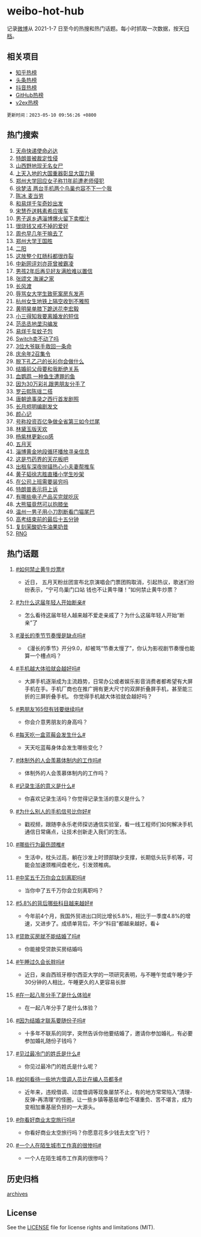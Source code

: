 # weibo-hot-hub

记录[微博](https://www.weibo.com)从 2021-1-7 日至今的热搜和热门话题。每小时抓取一次数据，按天[归档](archives)。

## 相关项目

- [知乎热榜](https://github.com/lonnyzhang423/zhihu-hot-hub)
- [头条热榜](https://github.com/lonnyzhang423/toutiao-hot-hub)
- [抖音热榜](https://github.com/lonnyzhang423/douyin-hot-hub)
- [GitHub热榜](https://github.com/lonnyzhang423/github-hot-hub)
- [v2ex热榜](https://github.com/lonnyzhang423/v2ex-hot-hub)


`更新时间：2023-05-10 09:56:26 +0800`

## 热门搜索

1. [天舟快递使命必达](https://m.weibo.cn/search?containerid=100103type%3D1%26t%3D10%26q%3D%23%E5%A4%A9%E8%88%9F%E5%BF%AB%E9%80%92%E4%BD%BF%E5%91%BD%E5%BF%85%E8%BE%BE%23&stream_entry_id=51&isnewpage=1&extparam=seat%3D1%26filter_type%3Drealtimehot%26c_type%3D51%26pos%3D0%26stream_entry_id%3D51%26cate%3D10103%26dgr%3D0%26display_time%3D1683683785%26pre_seqid%3D1683683785275027164158&luicode=10000011&lfid=106003type%253D25%2526t%253D3%2526disable_hot%253D1%2526filter_type%253Drealtimehot)
1. [特朗普被裁定性侵](https://m.weibo.cn/search?containerid=100103type%3D1%26t%3D10%26q%3D%23%E7%89%B9%E6%9C%97%E6%99%AE%E8%A2%AB%E8%A3%81%E5%AE%9A%E6%80%A7%E4%BE%B5%23&stream_entry_id=31&isnewpage=1&extparam=seat%3D1%26lcate%3D5001%26filter_type%3Drealtimehot%26c_type%3D31%26pos%3D0%26realpos%3D1%26cate%3D5001%26dgr%3D0%26band_rank%3D1%26stream_entry_id%3D31%26q%3D%2523%25E7%2589%25B9%25E6%259C%2597%25E6%2599%25AE%25E8%25A2%25AB%25E8%25A3%2581%25E5%25AE%259A%25E6%2580%25A7%25E4%25BE%25B5%2523%26flag%3D2%26display_time%3D1683683785%26pre_seqid%3D1683683785275027164158&luicode=10000011&lfid=106003type%253D25%2526t%253D3%2526disable_hot%253D1%2526filter_type%253Drealtimehot)
1. [山西野地现无名女尸](https://m.weibo.cn/search?containerid=100103type%3D1%26t%3D10%26q%3D%23%E5%B1%B1%E8%A5%BF%E9%87%8E%E5%9C%B0%E7%8E%B0%E6%97%A0%E5%90%8D%E5%A5%B3%E5%B0%B8%23&stream_entry_id=31&isnewpage=1&extparam=seat%3D1%26lcate%3D5001%26filter_type%3Drealtimehot%26c_type%3D31%26pos%3D1%26realpos%3D2%26cate%3D5001%26dgr%3D0%26band_rank%3D2%26stream_entry_id%3D31%26q%3D%2523%25E5%25B1%25B1%25E8%25A5%25BF%25E9%2587%258E%25E5%259C%25B0%25E7%258E%25B0%25E6%2597%25A0%25E5%2590%258D%25E5%25A5%25B3%25E5%25B0%25B8%2523%26flag%3D2%26display_time%3D1683683785%26pre_seqid%3D1683683785275027164158&luicode=10000011&lfid=106003type%253D25%2526t%253D3%2526disable_hot%253D1%2526filter_type%253Drealtimehot)
1. [上天入地的大国重器彰显大国力量](https://m.weibo.cn/search?containerid=100103type%3D1%26t%3D10%26q%3D%23%E4%B8%8A%E5%A4%A9%E5%85%A5%E5%9C%B0%E7%9A%84%E5%A4%A7%E5%9B%BD%E9%87%8D%E5%99%A8%E5%BD%B0%E6%98%BE%E5%A4%A7%E5%9B%BD%E5%8A%9B%E9%87%8F%23&stream_entry_id=31&isnewpage=1&extparam=seat%3D1%26lcate%3D5001%26filter_type%3Drealtimehot%26c_type%3D31%26pos%3D2%26realpos%3D3%26cate%3D5001%26dgr%3D0%26band_rank%3D3%26stream_entry_id%3D31%26q%3D%2523%25E4%25B8%258A%25E5%25A4%25A9%25E5%2585%25A5%25E5%259C%25B0%25E7%259A%2584%25E5%25A4%25A7%25E5%259B%25BD%25E9%2587%258D%25E5%2599%25A8%25E5%25BD%25B0%25E6%2598%25BE%25E5%25A4%25A7%25E5%259B%25BD%25E5%258A%259B%25E9%2587%258F%2523%26flag%3D0%26display_time%3D1683683785%26pre_seqid%3D1683683785275027164158&luicode=10000011&lfid=106003type%253D25%2526t%253D3%2526disable_hot%253D1%2526filter_type%253Drealtimehot)
1. [郑州大学回应女子称11年前遭老师侵犯](https://m.weibo.cn/search?containerid=100103type%3D1%26t%3D10%26q%3D%23%E9%83%91%E5%B7%9E%E5%A4%A7%E5%AD%A6%E5%9B%9E%E5%BA%94%E5%A5%B3%E5%AD%90%E7%A7%B011%E5%B9%B4%E5%89%8D%E9%81%AD%E8%80%81%E5%B8%88%E4%BE%B5%E7%8A%AF%23&stream_entry_id=31&isnewpage=1&extparam=seat%3D1%26lcate%3D5001%26filter_type%3Drealtimehot%26c_type%3D31%26pos%3D3%26realpos%3D4%26cate%3D5001%26dgr%3D0%26band_rank%3D4%26stream_entry_id%3D31%26q%3D%2523%25E9%2583%2591%25E5%25B7%259E%25E5%25A4%25A7%25E5%25AD%25A6%25E5%259B%259E%25E5%25BA%2594%25E5%25A5%25B3%25E5%25AD%2590%25E7%25A7%25B011%25E5%25B9%25B4%25E5%2589%258D%25E9%2581%25AD%25E8%2580%2581%25E5%25B8%2588%25E4%25BE%25B5%25E7%258A%25AF%2523%26flag%3D2%26display_time%3D1683683785%26pre_seqid%3D1683683785275027164158&luicode=10000011&lfid=106003type%253D25%2526t%253D3%2526disable_hot%253D1%2526filter_type%253Drealtimehot)
1. [徐梦洁 两台手机两个鸟巢也容不下一个我](https://m.weibo.cn/search?containerid=100103type%3D1%26t%3D10%26q%3D%E5%BE%90%E6%A2%A6%E6%B4%81+%E4%B8%A4%E5%8F%B0%E6%89%8B%E6%9C%BA%E4%B8%A4%E4%B8%AA%E9%B8%9F%E5%B7%A2%E4%B9%9F%E5%AE%B9%E4%B8%8D%E4%B8%8B%E4%B8%80%E4%B8%AA%E6%88%91&stream_entry_id=31&isnewpage=1&extparam=seat%3D1%26lcate%3D5001%26filter_type%3Drealtimehot%26c_type%3D31%26pos%3D4%26realpos%3D5%26cate%3D5001%26dgr%3D0%26band_rank%3D5%26stream_entry_id%3D31%26q%3D%25E5%25BE%2590%25E6%25A2%25A6%25E6%25B4%2581%2520%25E4%25B8%25A4%25E5%258F%25B0%25E6%2589%258B%25E6%259C%25BA%25E4%25B8%25A4%25E4%25B8%25AA%25E9%25B8%259F%25E5%25B7%25A2%25E4%25B9%259F%25E5%25AE%25B9%25E4%25B8%258D%25E4%25B8%258B%25E4%25B8%2580%25E4%25B8%25AA%25E6%2588%2591%26flag%3D2%26display_time%3D1683683785%26pre_seqid%3D1683683785275027164158&luicode=10000011&lfid=106003type%253D25%2526t%253D3%2526disable_hot%253D1%2526filter_type%253Drealtimehot)
1. [陈冰 麦当劳](https://m.weibo.cn/search?containerid=100103type%3D1%26t%3D10%26q%3D%E9%99%88%E5%86%B0+%E9%BA%A6%E5%BD%93%E5%8A%B3&stream_entry_id=31&isnewpage=1&extparam=seat%3D1%26lcate%3D5001%26filter_type%3Drealtimehot%26c_type%3D31%26pos%3D5%26realpos%3D6%26cate%3D5001%26dgr%3D0%26band_rank%3D6%26stream_entry_id%3D31%26q%3D%25E9%2599%2588%25E5%2586%25B0%2520%25E9%25BA%25A6%25E5%25BD%2593%25E5%258A%25B3%26flag%3D2%26display_time%3D1683683785%26pre_seqid%3D1683683785275027164158&luicode=10000011&lfid=106003type%253D25%2526t%253D3%2526disable_hot%253D1%2526filter_type%253Drealtimehot)
1. [和易烊千玺奇妙出发](https://m.weibo.cn/search?containerid=100103type%3D1%26t%3D10%26q%3D%23%E5%92%8C%E6%98%93%E7%83%8A%E5%8D%83%E7%8E%BA%E5%A5%87%E5%A6%99%E5%87%BA%E5%8F%91%23&stream_entry_id=31&isnewpage=1&extparam=seat%3D1%26lcate%3D5001%26filter_type%3Drealtimehot%26c_type%3D31%26pos%3D6%26adid%3D188545%26cate%3D5001%26dgr%3D0%26topic_ad%3D1%26is_ad_pos%3D1%26stream_entry_id%3D31%26band_rank%3D7%26q%3D%2523%25E5%2592%258C%25E6%2598%2593%25E7%2583%258A%25E5%258D%2583%25E7%258E%25BA%25E5%25A5%2587%25E5%25A6%2599%25E5%2587%25BA%25E5%258F%2591%2523%26display_time%3D1683683785%26pre_seqid%3D1683683785275027164158&luicode=10000011&lfid=106003type%253D25%2526t%253D3%2526disable_hot%253D1%2526filter_type%253Drealtimehot)
1. [宋慧乔送韩素希应援车](https://m.weibo.cn/search?containerid=100103type%3D1%26t%3D10%26q%3D%23%E5%AE%8B%E6%85%A7%E4%B9%94%E9%80%81%E9%9F%A9%E7%B4%A0%E5%B8%8C%E5%BA%94%E6%8F%B4%E8%BD%A6%23&stream_entry_id=31&isnewpage=1&extparam=seat%3D1%26lcate%3D5001%26filter_type%3Drealtimehot%26c_type%3D31%26pos%3D7%26realpos%3D7%26cate%3D5001%26dgr%3D0%26band_rank%3D7%26stream_entry_id%3D31%26q%3D%2523%25E5%25AE%258B%25E6%2585%25A7%25E4%25B9%2594%25E9%2580%2581%25E9%259F%25A9%25E7%25B4%25A0%25E5%25B8%258C%25E5%25BA%2594%25E6%258F%25B4%25E8%25BD%25A6%2523%26flag%3D1%26display_time%3D1683683785%26pre_seqid%3D1683683785275027164158&luicode=10000011&lfid=106003type%253D25%2526t%253D3%2526disable_hot%253D1%2526filter_type%253Drealtimehot)
1. [男子返乡遇淄博爆火留下卖橙汁](https://m.weibo.cn/search?containerid=100103type%3D1%26t%3D10%26q%3D%23%E7%94%B7%E5%AD%90%E8%BF%94%E4%B9%A1%E9%81%87%E6%B7%84%E5%8D%9A%E7%88%86%E7%81%AB%E7%95%99%E4%B8%8B%E5%8D%96%E6%A9%99%E6%B1%81%23&stream_entry_id=31&isnewpage=1&extparam=seat%3D1%26lcate%3D5001%26filter_type%3Drealtimehot%26c_type%3D31%26pos%3D8%26realpos%3D8%26cate%3D5001%26dgr%3D0%26band_rank%3D8%26stream_entry_id%3D31%26q%3D%2523%25E7%2594%25B7%25E5%25AD%2590%25E8%25BF%2594%25E4%25B9%25A1%25E9%2581%2587%25E6%25B7%2584%25E5%258D%259A%25E7%2588%2586%25E7%2581%25AB%25E7%2595%2599%25E4%25B8%258B%25E5%258D%2596%25E6%25A9%2599%25E6%25B1%2581%2523%26flag%3D0%26display_time%3D1683683785%26pre_seqid%3D1683683785275027164158&luicode=10000011&lfid=106003type%253D25%2526t%253D3%2526disable_hot%253D1%2526filter_type%253Drealtimehot)
1. [很烧钱又戒不掉的爱好](https://m.weibo.cn/search?containerid=100103type%3D1%26t%3D10%26q%3D%E5%BE%88%E7%83%A7%E9%92%B1%E5%8F%88%E6%88%92%E4%B8%8D%E6%8E%89%E7%9A%84%E7%88%B1%E5%A5%BD&stream_entry_id=31&isnewpage=1&extparam=seat%3D1%26lcate%3D5001%26filter_type%3Drealtimehot%26c_type%3D31%26pos%3D9%26realpos%3D9%26cate%3D5001%26dgr%3D0%26band_rank%3D9%26stream_entry_id%3D31%26q%3D%25E5%25BE%2588%25E7%2583%25A7%25E9%2592%25B1%25E5%258F%2588%25E6%2588%2592%25E4%25B8%258D%25E6%258E%2589%25E7%259A%2584%25E7%2588%25B1%25E5%25A5%25BD%26flag%3D1%26display_time%3D1683683785%26pre_seqid%3D1683683785275027164158&luicode=10000011&lfid=106003type%253D25%2526t%253D3%2526disable_hot%253D1%2526filter_type%253Drealtimehot)
1. [周也早几年干嘛去了](https://m.weibo.cn/search?containerid=100103type%3D1%26t%3D10%26q%3D%23%E5%91%A8%E4%B9%9F%E6%97%A9%E5%87%A0%E5%B9%B4%E5%B9%B2%E5%98%9B%E5%8E%BB%E4%BA%86%23&stream_entry_id=31&isnewpage=1&extparam=seat%3D1%26lcate%3D5001%26filter_type%3Drealtimehot%26c_type%3D31%26pos%3D10%26realpos%3D10%26cate%3D5001%26dgr%3D0%26band_rank%3D10%26stream_entry_id%3D31%26q%3D%2523%25E5%2591%25A8%25E4%25B9%259F%25E6%2597%25A9%25E5%2587%25A0%25E5%25B9%25B4%25E5%25B9%25B2%25E5%2598%259B%25E5%258E%25BB%25E4%25BA%2586%2523%26flag%3D0%26display_time%3D1683683785%26pre_seqid%3D1683683785275027164158&luicode=10000011&lfid=106003type%253D25%2526t%253D3%2526disable_hot%253D1%2526filter_type%253Drealtimehot)
1. [郑州大学王国胜](https://m.weibo.cn/search?containerid=100103type%3D1%26t%3D10%26q%3D%23%E9%83%91%E5%B7%9E%E5%A4%A7%E5%AD%A6%E7%8E%8B%E5%9B%BD%E8%83%9C%23&stream_entry_id=31&isnewpage=1&extparam=seat%3D1%26lcate%3D5001%26filter_type%3Drealtimehot%26c_type%3D31%26pos%3D11%26realpos%3D11%26cate%3D5001%26dgr%3D0%26band_rank%3D11%26stream_entry_id%3D31%26q%3D%2523%25E9%2583%2591%25E5%25B7%259E%25E5%25A4%25A7%25E5%25AD%25A6%25E7%258E%258B%25E5%259B%25BD%25E8%2583%259C%2523%26flag%3D0%26display_time%3D1683683785%26pre_seqid%3D1683683785275027164158&luicode=10000011&lfid=106003type%253D25%2526t%253D3%2526disable_hot%253D1%2526filter_type%253Drealtimehot)
1. [二阳](https://m.weibo.cn/search?containerid=100103type%3D1%26t%3D10%26q%3D%E4%BA%8C%E9%98%B3&stream_entry_id=31&isnewpage=1&extparam=seat%3D1%26lcate%3D5001%26filter_type%3Drealtimehot%26c_type%3D31%26pos%3D12%26realpos%3D12%26cate%3D5001%26dgr%3D0%26band_rank%3D12%26stream_entry_id%3D31%26q%3D%25E4%25BA%258C%25E9%2598%25B3%26flag%3D1%26display_time%3D1683683785%26pre_seqid%3D1683683785275027164158&luicode=10000011&lfid=106003type%253D25%2526t%253D3%2526disable_hot%253D1%2526filter_type%253Drealtimehot)
1. [这放整个肛肠科都很炸裂](https://m.weibo.cn/search?containerid=100103type%3D1%26t%3D10%26q%3D%23%E8%BF%99%E6%94%BE%E6%95%B4%E4%B8%AA%E8%82%9B%E8%82%A0%E7%A7%91%E9%83%BD%E5%BE%88%E7%82%B8%E8%A3%82%23&stream_entry_id=31&isnewpage=1&extparam=seat%3D1%26lcate%3D5001%26filter_type%3Drealtimehot%26c_type%3D31%26pos%3D13%26realpos%3D13%26cate%3D5001%26dgr%3D0%26band_rank%3D13%26stream_entry_id%3D31%26q%3D%2523%25E8%25BF%2599%25E6%2594%25BE%25E6%2595%25B4%25E4%25B8%25AA%25E8%2582%259B%25E8%2582%25A0%25E7%25A7%2591%25E9%2583%25BD%25E5%25BE%2588%25E7%2582%25B8%25E8%25A3%2582%2523%26flag%3D0%26display_time%3D1683683785%26pre_seqid%3D1683683785275027164158&luicode=10000011&lfid=106003type%253D25%2526t%253D3%2526disable_hot%253D1%2526filter_type%253Drealtimehot)
1. [中新网评刘亦菲曾被霸凌](https://m.weibo.cn/search?containerid=100103type%3D1%26t%3D10%26q%3D%23%E4%B8%AD%E6%96%B0%E7%BD%91%E8%AF%84%E5%88%98%E4%BA%A6%E8%8F%B2%E6%9B%BE%E8%A2%AB%E9%9C%B8%E5%87%8C%23&stream_entry_id=31&isnewpage=1&extparam=seat%3D1%26lcate%3D5001%26filter_type%3Drealtimehot%26c_type%3D31%26pos%3D14%26realpos%3D14%26cate%3D5001%26dgr%3D0%26band_rank%3D14%26stream_entry_id%3D31%26q%3D%2523%25E4%25B8%25AD%25E6%2596%25B0%25E7%25BD%2591%25E8%25AF%2584%25E5%2588%2598%25E4%25BA%25A6%25E8%258F%25B2%25E6%259B%25BE%25E8%25A2%25AB%25E9%259C%25B8%25E5%2587%258C%2523%26flag%3D0%26display_time%3D1683683785%26pre_seqid%3D1683683785275027164158&luicode=10000011&lfid=106003type%253D25%2526t%253D3%2526disable_hot%253D1%2526filter_type%253Drealtimehot)
1. [男孩2年后再见好友满脸难以置信](https://m.weibo.cn/search?containerid=100103type%3D1%26t%3D10%26q%3D%23%E7%94%B7%E5%AD%A92%E5%B9%B4%E5%90%8E%E5%86%8D%E8%A7%81%E5%A5%BD%E5%8F%8B%E6%BB%A1%E8%84%B8%E9%9A%BE%E4%BB%A5%E7%BD%AE%E4%BF%A1%23&stream_entry_id=31&isnewpage=1&extparam=seat%3D1%26lcate%3D5001%26filter_type%3Drealtimehot%26c_type%3D31%26pos%3D15%26realpos%3D15%26cate%3D5001%26dgr%3D0%26band_rank%3D15%26stream_entry_id%3D31%26q%3D%2523%25E7%2594%25B7%25E5%25AD%25A92%25E5%25B9%25B4%25E5%2590%258E%25E5%2586%258D%25E8%25A7%2581%25E5%25A5%25BD%25E5%258F%258B%25E6%25BB%25A1%25E8%2584%25B8%25E9%259A%25BE%25E4%25BB%25A5%25E7%25BD%25AE%25E4%25BF%25A1%2523%26flag%3D1%26display_time%3D1683683785%26pre_seqid%3D1683683785275027164158&luicode=10000011&lfid=106003type%253D25%2526t%253D3%2526disable_hot%253D1%2526filter_type%253Drealtimehot)
1. [张颂文 海澜之家](https://m.weibo.cn/search?containerid=100103type%3D1%26t%3D10%26q%3D%E5%BC%A0%E9%A2%82%E6%96%87+%E6%B5%B7%E6%BE%9C%E4%B9%8B%E5%AE%B6&stream_entry_id=31&isnewpage=1&extparam=seat%3D1%26lcate%3D5001%26filter_type%3Drealtimehot%26c_type%3D31%26pos%3D16%26realpos%3D16%26cate%3D5001%26dgr%3D0%26band_rank%3D16%26stream_entry_id%3D31%26q%3D%25E5%25BC%25A0%25E9%25A2%2582%25E6%2596%2587%2520%25E6%25B5%25B7%25E6%25BE%259C%25E4%25B9%258B%25E5%25AE%25B6%26flag%3D0%26display_time%3D1683683785%26pre_seqid%3D1683683785275027164158&luicode=10000011&lfid=106003type%253D25%2526t%253D3%2526disable_hot%253D1%2526filter_type%253Drealtimehot)
1. [长风渡](https://m.weibo.cn/search?containerid=100103type%3D1%26t%3D10%26q%3D%E9%95%BF%E9%A3%8E%E6%B8%A1&stream_entry_id=31&isnewpage=1&extparam=seat%3D1%26lcate%3D5001%26filter_type%3Drealtimehot%26c_type%3D31%26pos%3D17%26realpos%3D17%26cate%3D5001%26dgr%3D0%26band_rank%3D17%26stream_entry_id%3D31%26q%3D%25E9%2595%25BF%25E9%25A3%258E%25E6%25B8%25A1%26flag%3D1%26display_time%3D1683683785%26pre_seqid%3D1683683785275027164158&luicode=10000011&lfid=106003type%253D25%2526t%253D3%2526disable_hot%253D1%2526filter_type%253Drealtimehot)
1. [辱骂女大学生致死案房东发声](https://m.weibo.cn/search?containerid=100103type%3D1%26t%3D10%26q%3D%23%E8%BE%B1%E9%AA%82%E5%A5%B3%E5%A4%A7%E5%AD%A6%E7%94%9F%E8%87%B4%E6%AD%BB%E6%A1%88%E6%88%BF%E4%B8%9C%E5%8F%91%E5%A3%B0%23&stream_entry_id=31&isnewpage=1&extparam=seat%3D1%26lcate%3D5001%26filter_type%3Drealtimehot%26c_type%3D31%26pos%3D18%26realpos%3D18%26cate%3D5001%26dgr%3D0%26band_rank%3D18%26stream_entry_id%3D31%26q%3D%2523%25E8%25BE%25B1%25E9%25AA%2582%25E5%25A5%25B3%25E5%25A4%25A7%25E5%25AD%25A6%25E7%2594%259F%25E8%2587%25B4%25E6%25AD%25BB%25E6%25A1%2588%25E6%2588%25BF%25E4%25B8%259C%25E5%258F%2591%25E5%25A3%25B0%2523%26flag%3D0%26display_time%3D1683683785%26pre_seqid%3D1683683785275027164158&luicode=10000011&lfid=106003type%253D25%2526t%253D3%2526disable_hot%253D1%2526filter_type%253Drealtimehot)
1. [杭州女生地铁上隔空收到不雅照](https://m.weibo.cn/search?containerid=100103type%3D1%26t%3D10%26q%3D%23%E6%9D%AD%E5%B7%9E%E5%A5%B3%E7%94%9F%E5%9C%B0%E9%93%81%E4%B8%8A%E9%9A%94%E7%A9%BA%E6%94%B6%E5%88%B0%E4%B8%8D%E9%9B%85%E7%85%A7%23&stream_entry_id=31&isnewpage=1&extparam=seat%3D1%26lcate%3D5001%26filter_type%3Drealtimehot%26c_type%3D31%26pos%3D19%26realpos%3D19%26cate%3D5001%26dgr%3D0%26band_rank%3D19%26stream_entry_id%3D31%26q%3D%2523%25E6%259D%25AD%25E5%25B7%259E%25E5%25A5%25B3%25E7%2594%259F%25E5%259C%25B0%25E9%2593%2581%25E4%25B8%258A%25E9%259A%2594%25E7%25A9%25BA%25E6%2594%25B6%25E5%2588%25B0%25E4%25B8%258D%25E9%259B%2585%25E7%2585%25A7%2523%26flag%3D0%26display_time%3D1683683785%26pre_seqid%3D1683683785275027164158&luicode=10000011&lfid=106003type%253D25%2526t%253D3%2526disable_hot%253D1%2526filter_type%253Drealtimehot)
1. [黄明昊单膝下跪送花李宏毅](https://m.weibo.cn/search?containerid=100103type%3D1%26t%3D10%26q%3D%23%E9%BB%84%E6%98%8E%E6%98%8A%E5%8D%95%E8%86%9D%E4%B8%8B%E8%B7%AA%E9%80%81%E8%8A%B1%E6%9D%8E%E5%AE%8F%E6%AF%85%23&stream_entry_id=31&isnewpage=1&extparam=seat%3D1%26lcate%3D5001%26filter_type%3Drealtimehot%26c_type%3D31%26pos%3D20%26realpos%3D20%26cate%3D5001%26dgr%3D0%26band_rank%3D20%26stream_entry_id%3D31%26q%3D%2523%25E9%25BB%2584%25E6%2598%258E%25E6%2598%258A%25E5%258D%2595%25E8%2586%259D%25E4%25B8%258B%25E8%25B7%25AA%25E9%2580%2581%25E8%258A%25B1%25E6%259D%258E%25E5%25AE%258F%25E6%25AF%2585%2523%26flag%3D1%26display_time%3D1683683785%26pre_seqid%3D1683683785275027164158&luicode=10000011&lfid=106003type%253D25%2526t%253D3%2526disable_hot%253D1%2526filter_type%253Drealtimehot)
1. [小三得知我要离婚发的短信](https://m.weibo.cn/search?containerid=100103type%3D1%26t%3D10%26q%3D%23%E5%B0%8F%E4%B8%89%E5%BE%97%E7%9F%A5%E6%88%91%E8%A6%81%E7%A6%BB%E5%A9%9A%E5%8F%91%E7%9A%84%E7%9F%AD%E4%BF%A1%23&stream_entry_id=31&isnewpage=1&extparam=seat%3D1%26lcate%3D5001%26filter_type%3Drealtimehot%26c_type%3D31%26pos%3D21%26realpos%3D21%26cate%3D5001%26dgr%3D0%26band_rank%3D21%26stream_entry_id%3D31%26q%3D%2523%25E5%25B0%258F%25E4%25B8%2589%25E5%25BE%2597%25E7%259F%25A5%25E6%2588%2591%25E8%25A6%2581%25E7%25A6%25BB%25E5%25A9%259A%25E5%258F%2591%25E7%259A%2584%25E7%259F%25AD%25E4%25BF%25A1%2523%26flag%3D0%26display_time%3D1683683785%26pre_seqid%3D1683683785275027164158&luicode=10000011&lfid=106003type%253D25%2526t%253D3%2526disable_hot%253D1%2526filter_type%253Drealtimehot)
1. [范丞丞地垄沟编发](https://m.weibo.cn/search?containerid=100103type%3D1%26t%3D10%26q%3D%23%E8%8C%83%E4%B8%9E%E4%B8%9E%E5%9C%B0%E5%9E%84%E6%B2%9F%E7%BC%96%E5%8F%91%23&stream_entry_id=31&isnewpage=1&extparam=seat%3D1%26lcate%3D5001%26filter_type%3Drealtimehot%26c_type%3D31%26pos%3D22%26realpos%3D22%26cate%3D5001%26dgr%3D0%26band_rank%3D22%26stream_entry_id%3D31%26q%3D%2523%25E8%258C%2583%25E4%25B8%259E%25E4%25B8%259E%25E5%259C%25B0%25E5%259E%2584%25E6%25B2%259F%25E7%25BC%2596%25E5%258F%2591%2523%26flag%3D1%26display_time%3D1683683785%26pre_seqid%3D1683683785275027164158&luicode=10000011&lfid=106003type%253D25%2526t%253D3%2526disable_hot%253D1%2526filter_type%253Drealtimehot)
1. [易烊千玺蚊子包](https://m.weibo.cn/search?containerid=100103type%3D1%26t%3D10%26q%3D%23%E6%98%93%E7%83%8A%E5%8D%83%E7%8E%BA%E8%9A%8A%E5%AD%90%E5%8C%85%23&stream_entry_id=31&isnewpage=1&extparam=seat%3D1%26lcate%3D5001%26filter_type%3Drealtimehot%26c_type%3D31%26pos%3D23%26realpos%3D23%26cate%3D5001%26dgr%3D0%26band_rank%3D23%26stream_entry_id%3D31%26q%3D%2523%25E6%2598%2593%25E7%2583%258A%25E5%258D%2583%25E7%258E%25BA%25E8%259A%258A%25E5%25AD%2590%25E5%258C%2585%2523%26flag%3D0%26display_time%3D1683683785%26pre_seqid%3D1683683785275027164158&luicode=10000011&lfid=106003type%253D25%2526t%253D3%2526disable_hot%253D1%2526filter_type%253Drealtimehot)
1. [Switch卖不动了吗](https://m.weibo.cn/search?containerid=100103type%3D1%26t%3D10%26q%3D%23Switch%E5%8D%96%E4%B8%8D%E5%8A%A8%E4%BA%86%E5%90%97%23&stream_entry_id=31&isnewpage=1&extparam=seat%3D1%26lcate%3D5001%26filter_type%3Drealtimehot%26c_type%3D31%26pos%3D24%26realpos%3D24%26cate%3D5001%26dgr%3D0%26band_rank%3D24%26stream_entry_id%3D31%26q%3D%2523Switch%25E5%258D%2596%25E4%25B8%258D%25E5%258A%25A8%25E4%25BA%2586%25E5%2590%2597%2523%26flag%3D0%26display_time%3D1683683785%26pre_seqid%3D1683683785275027164158&luicode=10000011&lfid=106003type%253D25%2526t%253D3%2526disable_hot%253D1%2526filter_type%253Drealtimehot)
1. [3位大爷联手救回一条命](https://m.weibo.cn/search?containerid=100103type%3D1%26t%3D10%26q%3D%233%E4%BD%8D%E5%A4%A7%E7%88%B7%E8%81%94%E6%89%8B%E6%95%91%E5%9B%9E%E4%B8%80%E6%9D%A1%E5%91%BD%23&stream_entry_id=31&isnewpage=1&extparam=seat%3D1%26lcate%3D5001%26filter_type%3Drealtimehot%26c_type%3D31%26pos%3D25%26realpos%3D25%26cate%3D5001%26dgr%3D0%26band_rank%3D25%26stream_entry_id%3D31%26q%3D%25233%25E4%25BD%258D%25E5%25A4%25A7%25E7%2588%25B7%25E8%2581%2594%25E6%2589%258B%25E6%2595%2591%25E5%259B%259E%25E4%25B8%2580%25E6%259D%25A1%25E5%2591%25BD%2523%26flag%3D1%26display_time%3D1683683785%26pre_seqid%3D1683683785275027164158&luicode=10000011&lfid=106003type%253D25%2526t%253D3%2526disable_hot%253D1%2526filter_type%253Drealtimehot)
1. [庆余年2召集令](https://m.weibo.cn/search?containerid=100103type%3D1%26t%3D10%26q%3D%23%E5%BA%86%E4%BD%99%E5%B9%B42%E5%8F%AC%E9%9B%86%E4%BB%A4%23&stream_entry_id=31&isnewpage=1&extparam=seat%3D1%26lcate%3D5001%26filter_type%3Drealtimehot%26c_type%3D31%26pos%3D26%26realpos%3D26%26cate%3D5001%26dgr%3D0%26band_rank%3D26%26stream_entry_id%3D31%26q%3D%2523%25E5%25BA%2586%25E4%25BD%2599%25E5%25B9%25B42%25E5%258F%25AC%25E9%259B%2586%25E4%25BB%25A4%2523%26flag%3D1%26display_time%3D1683683785%26pre_seqid%3D1683683785275027164158&luicode=10000011&lfid=106003type%253D25%2526t%253D3%2526disable_hot%253D1%2526filter_type%253Drealtimehot)
1. [脱下孔乙己的长衫你会做什么](https://m.weibo.cn/search?containerid=100103type%3D1%26t%3D10%26q%3D%23%E8%84%B1%E4%B8%8B%E5%AD%94%E4%B9%99%E5%B7%B1%E7%9A%84%E9%95%BF%E8%A1%AB%E4%BD%A0%E4%BC%9A%E5%81%9A%E4%BB%80%E4%B9%88%23&stream_entry_id=31&isnewpage=1&extparam=seat%3D1%26lcate%3D5001%26filter_type%3Drealtimehot%26c_type%3D31%26pos%3D27%26realpos%3D27%26cate%3D5001%26dgr%3D0%26band_rank%3D27%26stream_entry_id%3D31%26q%3D%2523%25E8%2584%25B1%25E4%25B8%258B%25E5%25AD%2594%25E4%25B9%2599%25E5%25B7%25B1%25E7%259A%2584%25E9%2595%25BF%25E8%25A1%25AB%25E4%25BD%25A0%25E4%25BC%259A%25E5%2581%259A%25E4%25BB%2580%25E4%25B9%2588%2523%26flag%3D0%26display_time%3D1683683785%26pre_seqid%3D1683683785275027164158&luicode=10000011&lfid=106003type%253D25%2526t%253D3%2526disable_hot%253D1%2526filter_type%253Drealtimehot)
1. [结婚前父母要和我断绝关系](https://m.weibo.cn/search?containerid=100103type%3D1%26t%3D10%26q%3D%23%E7%BB%93%E5%A9%9A%E5%89%8D%E7%88%B6%E6%AF%8D%E8%A6%81%E5%92%8C%E6%88%91%E6%96%AD%E7%BB%9D%E5%85%B3%E7%B3%BB%23&stream_entry_id=31&isnewpage=1&extparam=seat%3D1%26lcate%3D5001%26filter_type%3Drealtimehot%26c_type%3D31%26pos%3D28%26realpos%3D28%26cate%3D5001%26dgr%3D0%26band_rank%3D28%26stream_entry_id%3D31%26q%3D%2523%25E7%25BB%2593%25E5%25A9%259A%25E5%2589%258D%25E7%2588%25B6%25E6%25AF%258D%25E8%25A6%2581%25E5%2592%258C%25E6%2588%2591%25E6%2596%25AD%25E7%25BB%259D%25E5%2585%25B3%25E7%25B3%25BB%2523%26flag%3D1%26display_time%3D1683683785%26pre_seqid%3D1683683785275027164158&luicode=10000011&lfid=106003type%253D25%2526t%253D3%2526disable_hot%253D1%2526filter_type%253Drealtimehot)
1. [血鹦鹉 一种鱼生遭罪的鱼](https://m.weibo.cn/search?containerid=100103type%3D1%26t%3D10%26q%3D%E8%A1%80%E9%B9%A6%E9%B9%89+%E4%B8%80%E7%A7%8D%E9%B1%BC%E7%94%9F%E9%81%AD%E7%BD%AA%E7%9A%84%E9%B1%BC&stream_entry_id=31&isnewpage=1&extparam=seat%3D1%26lcate%3D5001%26filter_type%3Drealtimehot%26c_type%3D31%26pos%3D29%26realpos%3D29%26cate%3D5001%26dgr%3D0%26band_rank%3D29%26stream_entry_id%3D31%26q%3D%25E8%25A1%2580%25E9%25B9%25A6%25E9%25B9%2589%2520%25E4%25B8%2580%25E7%25A7%258D%25E9%25B1%25BC%25E7%2594%259F%25E9%2581%25AD%25E7%25BD%25AA%25E7%259A%2584%25E9%25B1%25BC%26flag%3D0%26display_time%3D1683683785%26pre_seqid%3D1683683785275027164158&luicode=10000011&lfid=106003type%253D25%2526t%253D3%2526disable_hot%253D1%2526filter_type%253Drealtimehot)
1. [因为30万彩礼跟男朋友分手了](https://m.weibo.cn/search?containerid=100103type%3D1%26t%3D10%26q%3D%23%E5%9B%A0%E4%B8%BA30%E4%B8%87%E5%BD%A9%E7%A4%BC%E8%B7%9F%E7%94%B7%E6%9C%8B%E5%8F%8B%E5%88%86%E6%89%8B%E4%BA%86%23&stream_entry_id=31&isnewpage=1&extparam=seat%3D1%26lcate%3D5001%26filter_type%3Drealtimehot%26c_type%3D31%26pos%3D30%26realpos%3D30%26cate%3D5001%26dgr%3D0%26band_rank%3D30%26stream_entry_id%3D31%26q%3D%2523%25E5%259B%25A0%25E4%25B8%25BA30%25E4%25B8%2587%25E5%25BD%25A9%25E7%25A4%25BC%25E8%25B7%259F%25E7%2594%25B7%25E6%259C%258B%25E5%258F%258B%25E5%2588%2586%25E6%2589%258B%25E4%25BA%2586%2523%26flag%3D0%26display_time%3D1683683785%26pre_seqid%3D1683683785275027164158&luicode=10000011&lfid=106003type%253D25%2526t%253D3%2526disable_hot%253D1%2526filter_type%253Drealtimehot)
1. [罗云熙陈瑶二搭](https://m.weibo.cn/search?containerid=100103type%3D1%26t%3D10%26q%3D%23%E7%BD%97%E4%BA%91%E7%86%99%E9%99%88%E7%91%B6%E4%BA%8C%E6%90%AD%23&stream_entry_id=31&isnewpage=1&extparam=seat%3D1%26lcate%3D5001%26filter_type%3Drealtimehot%26c_type%3D31%26pos%3D31%26realpos%3D31%26cate%3D5001%26dgr%3D0%26band_rank%3D31%26stream_entry_id%3D31%26q%3D%2523%25E7%25BD%2597%25E4%25BA%2591%25E7%2586%2599%25E9%2599%2588%25E7%2591%25B6%25E4%25BA%258C%25E6%2590%25AD%2523%26flag%3D1%26display_time%3D1683683785%26pre_seqid%3D1683683785275027164158&luicode=10000011&lfid=106003type%253D25%2526t%253D3%2526disable_hot%253D1%2526filter_type%253Drealtimehot)
1. [唐朝诡事录之西行首发剧照](https://m.weibo.cn/search?containerid=100103type%3D1%26t%3D10%26q%3D%23%E5%94%90%E6%9C%9D%E8%AF%A1%E4%BA%8B%E5%BD%95%E4%B9%8B%E8%A5%BF%E8%A1%8C%E9%A6%96%E5%8F%91%E5%89%A7%E7%85%A7%23&stream_entry_id=31&isnewpage=1&extparam=seat%3D1%26lcate%3D5001%26filter_type%3Drealtimehot%26c_type%3D31%26pos%3D32%26realpos%3D32%26cate%3D5001%26dgr%3D0%26band_rank%3D32%26stream_entry_id%3D31%26q%3D%2523%25E5%2594%2590%25E6%259C%259D%25E8%25AF%25A1%25E4%25BA%258B%25E5%25BD%2595%25E4%25B9%258B%25E8%25A5%25BF%25E8%25A1%258C%25E9%25A6%2596%25E5%258F%2591%25E5%2589%25A7%25E7%2585%25A7%2523%26flag%3D1%26display_time%3D1683683785%26pre_seqid%3D1683683785275027164158&luicode=10000011&lfid=106003type%253D25%2526t%253D3%2526disable_hot%253D1%2526filter_type%253Drealtimehot)
1. [长月烬明编剧发文](https://m.weibo.cn/search?containerid=100103type%3D1%26t%3D10%26q%3D%23%E9%95%BF%E6%9C%88%E7%83%AC%E6%98%8E%E7%BC%96%E5%89%A7%E5%8F%91%E6%96%87%23&stream_entry_id=31&isnewpage=1&extparam=seat%3D1%26lcate%3D5001%26filter_type%3Drealtimehot%26c_type%3D31%26pos%3D33%26realpos%3D33%26cate%3D5001%26dgr%3D0%26band_rank%3D33%26stream_entry_id%3D31%26q%3D%2523%25E9%2595%25BF%25E6%259C%2588%25E7%2583%25AC%25E6%2598%258E%25E7%25BC%2596%25E5%2589%25A7%25E5%258F%2591%25E6%2596%2587%2523%26flag%3D1%26display_time%3D1683683785%26pre_seqid%3D1683683785275027164158&luicode=10000011&lfid=106003type%253D25%2526t%253D3%2526disable_hot%253D1%2526filter_type%253Drealtimehot)
1. [颜心记](https://m.weibo.cn/search?containerid=100103type%3D1%26t%3D10%26q%3D%E9%A2%9C%E5%BF%83%E8%AE%B0&stream_entry_id=31&isnewpage=1&extparam=seat%3D1%26lcate%3D5001%26filter_type%3Drealtimehot%26c_type%3D31%26pos%3D34%26realpos%3D34%26cate%3D5001%26dgr%3D0%26band_rank%3D34%26stream_entry_id%3D31%26q%3D%25E9%25A2%259C%25E5%25BF%2583%25E8%25AE%25B0%26flag%3D1%26display_time%3D1683683785%26pre_seqid%3D1683683785275027164158&luicode=10000011&lfid=106003type%253D25%2526t%253D3%2526disable_hot%253D1%2526filter_type%253Drealtimehot)
1. [号称投资百亿争做全省第三如今烂尾](https://m.weibo.cn/search?containerid=100103type%3D1%26t%3D10%26q%3D%23%E5%8F%B7%E7%A7%B0%E6%8A%95%E8%B5%84%E7%99%BE%E4%BA%BF%E4%BA%89%E5%81%9A%E5%85%A8%E7%9C%81%E7%AC%AC%E4%B8%89%E5%A6%82%E4%BB%8A%E7%83%82%E5%B0%BE%23&stream_entry_id=31&isnewpage=1&extparam=seat%3D1%26lcate%3D5001%26filter_type%3Drealtimehot%26c_type%3D31%26pos%3D35%26realpos%3D35%26cate%3D5001%26dgr%3D0%26band_rank%3D35%26stream_entry_id%3D31%26q%3D%2523%25E5%258F%25B7%25E7%25A7%25B0%25E6%258A%2595%25E8%25B5%2584%25E7%2599%25BE%25E4%25BA%25BF%25E4%25BA%2589%25E5%2581%259A%25E5%2585%25A8%25E7%259C%2581%25E7%25AC%25AC%25E4%25B8%2589%25E5%25A6%2582%25E4%25BB%258A%25E7%2583%2582%25E5%25B0%25BE%2523%26flag%3D1%26display_time%3D1683683785%26pre_seqid%3D1683683785275027164158&luicode=10000011&lfid=106003type%253D25%2526t%253D3%2526disable_hot%253D1%2526filter_type%253Drealtimehot)
1. [林黛玉版天欢](https://m.weibo.cn/search?containerid=100103type%3D1%26t%3D10%26q%3D%23%E6%9E%97%E9%BB%9B%E7%8E%89%E7%89%88%E5%A4%A9%E6%AC%A2%23&stream_entry_id=31&isnewpage=1&extparam=seat%3D1%26lcate%3D5001%26filter_type%3Drealtimehot%26c_type%3D31%26pos%3D36%26realpos%3D36%26cate%3D5001%26dgr%3D0%26band_rank%3D36%26stream_entry_id%3D31%26q%3D%2523%25E6%259E%2597%25E9%25BB%259B%25E7%258E%2589%25E7%2589%2588%25E5%25A4%25A9%25E6%25AC%25A2%2523%26flag%3D0%26display_time%3D1683683785%26pre_seqid%3D1683683785275027164158&luicode=10000011&lfid=106003type%253D25%2526t%253D3%2526disable_hot%253D1%2526filter_type%253Drealtimehot)
1. [杨紫林更新cp感](https://m.weibo.cn/search?containerid=100103type%3D1%26t%3D10%26q%3D%23%E6%9D%A8%E7%B4%AB%E6%9E%97%E6%9B%B4%E6%96%B0cp%E6%84%9F%23&stream_entry_id=31&isnewpage=1&extparam=seat%3D1%26lcate%3D5001%26filter_type%3Drealtimehot%26c_type%3D31%26pos%3D37%26realpos%3D37%26cate%3D5001%26dgr%3D0%26band_rank%3D37%26stream_entry_id%3D31%26q%3D%2523%25E6%259D%25A8%25E7%25B4%25AB%25E6%259E%2597%25E6%259B%25B4%25E6%2596%25B0cp%25E6%2584%259F%2523%26flag%3D0%26display_time%3D1683683785%26pre_seqid%3D1683683785275027164158&luicode=10000011&lfid=106003type%253D25%2526t%253D3%2526disable_hot%253D1%2526filter_type%253Drealtimehot)
1. [五月天](https://m.weibo.cn/search?containerid=100103type%3D1%26t%3D10%26q%3D%E4%BA%94%E6%9C%88%E5%A4%A9&stream_entry_id=31&isnewpage=1&extparam=seat%3D1%26lcate%3D5001%26filter_type%3Drealtimehot%26c_type%3D31%26pos%3D38%26realpos%3D38%26cate%3D5001%26dgr%3D0%26band_rank%3D38%26stream_entry_id%3D31%26q%3D%25E4%25BA%2594%25E6%259C%2588%25E5%25A4%25A9%26flag%3D0%26display_time%3D1683683785%26pre_seqid%3D1683683785275027164158&luicode=10000011&lfid=106003type%253D25%2526t%253D3%2526disable_hot%253D1%2526filter_type%253Drealtimehot)
1. [淄博黄金地段循环播放寻亲信息](https://m.weibo.cn/search?containerid=100103type%3D1%26t%3D10%26q%3D%23%E6%B7%84%E5%8D%9A%E9%BB%84%E9%87%91%E5%9C%B0%E6%AE%B5%E5%BE%AA%E7%8E%AF%E6%92%AD%E6%94%BE%E5%AF%BB%E4%BA%B2%E4%BF%A1%E6%81%AF%23&stream_entry_id=31&isnewpage=1&extparam=seat%3D1%26lcate%3D5001%26filter_type%3Drealtimehot%26c_type%3D31%26pos%3D39%26realpos%3D39%26cate%3D5001%26dgr%3D0%26band_rank%3D39%26stream_entry_id%3D31%26q%3D%2523%25E6%25B7%2584%25E5%258D%259A%25E9%25BB%2584%25E9%2587%2591%25E5%259C%25B0%25E6%25AE%25B5%25E5%25BE%25AA%25E7%258E%25AF%25E6%2592%25AD%25E6%2594%25BE%25E5%25AF%25BB%25E4%25BA%25B2%25E4%25BF%25A1%25E6%2581%25AF%2523%26flag%3D1%26display_time%3D1683683785%26pre_seqid%3D1683683785275027164158&luicode=10000011&lfid=106003type%253D25%2526t%253D3%2526disable_hot%253D1%2526filter_type%253Drealtimehot)
1. [这是芍药界的天花板吧](https://m.weibo.cn/search?containerid=100103type%3D1%26t%3D10%26q%3D%23%E8%BF%99%E6%98%AF%E8%8A%8D%E8%8D%AF%E7%95%8C%E7%9A%84%E5%A4%A9%E8%8A%B1%E6%9D%BF%E5%90%A7%23&stream_entry_id=31&isnewpage=1&extparam=seat%3D1%26lcate%3D5001%26filter_type%3Drealtimehot%26c_type%3D31%26pos%3D40%26realpos%3D40%26cate%3D5001%26dgr%3D0%26band_rank%3D40%26stream_entry_id%3D31%26q%3D%2523%25E8%25BF%2599%25E6%2598%25AF%25E8%258A%258D%25E8%258D%25AF%25E7%2595%258C%25E7%259A%2584%25E5%25A4%25A9%25E8%258A%25B1%25E6%259D%25BF%25E5%2590%25A7%2523%26flag%3D0%26display_time%3D1683683785%26pre_seqid%3D1683683785275027164158&luicode=10000011&lfid=106003type%253D25%2526t%253D3%2526disable_hot%253D1%2526filter_type%253Drealtimehot)
1. [出租车深夜抛锚热心小夫妻帮推车](https://m.weibo.cn/search?containerid=100103type%3D1%26t%3D10%26q%3D%23%E5%87%BA%E7%A7%9F%E8%BD%A6%E6%B7%B1%E5%A4%9C%E6%8A%9B%E9%94%9A%E7%83%AD%E5%BF%83%E5%B0%8F%E5%A4%AB%E5%A6%BB%E5%B8%AE%E6%8E%A8%E8%BD%A6%23&stream_entry_id=31&isnewpage=1&extparam=seat%3D1%26lcate%3D5001%26filter_type%3Drealtimehot%26c_type%3D31%26pos%3D41%26realpos%3D41%26cate%3D5001%26dgr%3D0%26band_rank%3D41%26stream_entry_id%3D31%26q%3D%2523%25E5%2587%25BA%25E7%25A7%259F%25E8%25BD%25A6%25E6%25B7%25B1%25E5%25A4%259C%25E6%258A%259B%25E9%2594%259A%25E7%2583%25AD%25E5%25BF%2583%25E5%25B0%258F%25E5%25A4%25AB%25E5%25A6%25BB%25E5%25B8%25AE%25E6%258E%25A8%25E8%25BD%25A6%2523%26flag%3D1%26display_time%3D1683683785%26pre_seqid%3D1683683785275027164158&luicode=10000011&lfid=106003type%253D25%2526t%253D3%2526disable_hot%253D1%2526filter_type%253Drealtimehot)
1. [黄子韬徐志胜直播小学生吵架](https://m.weibo.cn/search?containerid=100103type%3D1%26t%3D10%26q%3D%23%E9%BB%84%E5%AD%90%E9%9F%AC%E5%BE%90%E5%BF%97%E8%83%9C%E7%9B%B4%E6%92%AD%E5%B0%8F%E5%AD%A6%E7%94%9F%E5%90%B5%E6%9E%B6%23&stream_entry_id=31&isnewpage=1&extparam=seat%3D1%26lcate%3D5001%26filter_type%3Drealtimehot%26c_type%3D31%26pos%3D42%26realpos%3D42%26cate%3D5001%26dgr%3D0%26band_rank%3D42%26stream_entry_id%3D31%26q%3D%2523%25E9%25BB%2584%25E5%25AD%2590%25E9%259F%25AC%25E5%25BE%2590%25E5%25BF%2597%25E8%2583%259C%25E7%259B%25B4%25E6%2592%25AD%25E5%25B0%258F%25E5%25AD%25A6%25E7%2594%259F%25E5%2590%25B5%25E6%259E%25B6%2523%26flag%3D1%26display_time%3D1683683785%26pre_seqid%3D1683683785275027164158&luicode=10000011&lfid=106003type%253D25%2526t%253D3%2526disable_hot%253D1%2526filter_type%253Drealtimehot)
1. [在公司上班需要装穷吗](https://m.weibo.cn/search?containerid=100103type%3D1%26t%3D10%26q%3D%23%E5%9C%A8%E5%85%AC%E5%8F%B8%E4%B8%8A%E7%8F%AD%E9%9C%80%E8%A6%81%E8%A3%85%E7%A9%B7%E5%90%97%23&stream_entry_id=31&isnewpage=1&extparam=seat%3D1%26lcate%3D5001%26filter_type%3Drealtimehot%26c_type%3D31%26pos%3D43%26realpos%3D43%26cate%3D5001%26dgr%3D0%26band_rank%3D43%26stream_entry_id%3D31%26q%3D%2523%25E5%259C%25A8%25E5%2585%25AC%25E5%258F%25B8%25E4%25B8%258A%25E7%258F%25AD%25E9%259C%2580%25E8%25A6%2581%25E8%25A3%2585%25E7%25A9%25B7%25E5%2590%2597%2523%26flag%3D0%26display_time%3D1683683785%26pre_seqid%3D1683683785275027164158&luicode=10000011&lfid=106003type%253D25%2526t%253D3%2526disable_hot%253D1%2526filter_type%253Drealtimehot)
1. [特朗普表示将上诉](https://m.weibo.cn/search?containerid=100103type%3D1%26t%3D10%26q%3D%23%E7%89%B9%E6%9C%97%E6%99%AE%E8%A1%A8%E7%A4%BA%E5%B0%86%E4%B8%8A%E8%AF%89%23&stream_entry_id=31&isnewpage=1&extparam=seat%3D1%26lcate%3D5001%26filter_type%3Drealtimehot%26c_type%3D31%26pos%3D44%26realpos%3D44%26cate%3D5001%26dgr%3D0%26band_rank%3D44%26stream_entry_id%3D31%26q%3D%2523%25E7%2589%25B9%25E6%259C%2597%25E6%2599%25AE%25E8%25A1%25A8%25E7%25A4%25BA%25E5%25B0%2586%25E4%25B8%258A%25E8%25AF%2589%2523%26flag%3D1%26display_time%3D1683683785%26pre_seqid%3D1683683785275027164158&luicode=10000011&lfid=106003type%253D25%2526t%253D3%2526disable_hot%253D1%2526filter_type%253Drealtimehot)
1. [有哪些电子产品买完就吃灰](https://m.weibo.cn/search?containerid=100103type%3D1%26t%3D10%26q%3D%23%E6%9C%89%E5%93%AA%E4%BA%9B%E7%94%B5%E5%AD%90%E4%BA%A7%E5%93%81%E4%B9%B0%E5%AE%8C%E5%B0%B1%E5%90%83%E7%81%B0%23&stream_entry_id=31&isnewpage=1&extparam=seat%3D1%26lcate%3D5001%26filter_type%3Drealtimehot%26c_type%3D31%26pos%3D45%26realpos%3D45%26cate%3D5001%26dgr%3D0%26band_rank%3D45%26stream_entry_id%3D31%26q%3D%2523%25E6%259C%2589%25E5%2593%25AA%25E4%25BA%259B%25E7%2594%25B5%25E5%25AD%2590%25E4%25BA%25A7%25E5%2593%2581%25E4%25B9%25B0%25E5%25AE%258C%25E5%25B0%25B1%25E5%2590%2583%25E7%2581%25B0%2523%26flag%3D1%26display_time%3D1683683785%26pre_seqid%3D1683683785275027164158&luicode=10000011&lfid=106003type%253D25%2526t%253D3%2526disable_hot%253D1%2526filter_type%253Drealtimehot)
1. [大熊猫竟然可以抱膝坐](https://m.weibo.cn/search?containerid=100103type%3D1%26t%3D10%26q%3D%E5%A4%A7%E7%86%8A%E7%8C%AB%E7%AB%9F%E7%84%B6%E5%8F%AF%E4%BB%A5%E6%8A%B1%E8%86%9D%E5%9D%90&stream_entry_id=31&isnewpage=1&extparam=seat%3D1%26lcate%3D5001%26filter_type%3Drealtimehot%26c_type%3D31%26pos%3D46%26realpos%3D46%26cate%3D5001%26dgr%3D0%26band_rank%3D46%26stream_entry_id%3D31%26q%3D%25E5%25A4%25A7%25E7%2586%258A%25E7%258C%25AB%25E7%25AB%259F%25E7%2584%25B6%25E5%258F%25AF%25E4%25BB%25A5%25E6%258A%25B1%25E8%2586%259D%25E5%259D%2590%26flag%3D0%26display_time%3D1683683785%26pre_seqid%3D1683683785275027164158&luicode=10000011&lfid=106003type%253D25%2526t%253D3%2526disable_hot%253D1%2526filter_type%253Drealtimehot)
1. [温州一男子用小刀割断看门猫尾巴](https://m.weibo.cn/search?containerid=100103type%3D1%26t%3D10%26q%3D%23%E6%B8%A9%E5%B7%9E%E4%B8%80%E7%94%B7%E5%AD%90%E7%94%A8%E5%B0%8F%E5%88%80%E5%89%B2%E6%96%AD%E7%9C%8B%E9%97%A8%E7%8C%AB%E5%B0%BE%E5%B7%B4%23&stream_entry_id=31&isnewpage=1&extparam=seat%3D1%26lcate%3D5001%26filter_type%3Drealtimehot%26c_type%3D31%26pos%3D47%26realpos%3D47%26cate%3D5001%26dgr%3D0%26band_rank%3D47%26stream_entry_id%3D31%26q%3D%2523%25E6%25B8%25A9%25E5%25B7%259E%25E4%25B8%2580%25E7%2594%25B7%25E5%25AD%2590%25E7%2594%25A8%25E5%25B0%258F%25E5%2588%2580%25E5%2589%25B2%25E6%2596%25AD%25E7%259C%258B%25E9%2597%25A8%25E7%258C%25AB%25E5%25B0%25BE%25E5%25B7%25B4%2523%26flag%3D0%26display_time%3D1683683785%26pre_seqid%3D1683683785275027164158&luicode=10000011&lfid=106003type%253D25%2526t%253D3%2526disable_hot%253D1%2526filter_type%253Drealtimehot)
1. [高考结束前的最后十五分钟](https://m.weibo.cn/search?containerid=100103type%3D1%26t%3D10%26q%3D%23%E9%AB%98%E8%80%83%E7%BB%93%E6%9D%9F%E5%89%8D%E7%9A%84%E6%9C%80%E5%90%8E%E5%8D%81%E4%BA%94%E5%88%86%E9%92%9F%23&stream_entry_id=31&isnewpage=1&extparam=seat%3D1%26lcate%3D5001%26filter_type%3Drealtimehot%26c_type%3D31%26pos%3D48%26realpos%3D48%26cate%3D5001%26dgr%3D0%26band_rank%3D48%26stream_entry_id%3D31%26q%3D%2523%25E9%25AB%2598%25E8%2580%2583%25E7%25BB%2593%25E6%259D%259F%25E5%2589%258D%25E7%259A%2584%25E6%259C%2580%25E5%2590%258E%25E5%258D%2581%25E4%25BA%2594%25E5%2588%2586%25E9%2592%259F%2523%26flag%3D1%26display_time%3D1683683785%26pre_seqid%3D1683683785275027164158&luicode=10000011&lfid=106003type%253D25%2526t%253D3%2526disable_hot%253D1%2526filter_type%253Drealtimehot)
1. [复刻茉酸奶牛油果奶昔](https://m.weibo.cn/search?containerid=100103type%3D1%26t%3D10%26q%3D%E5%A4%8D%E5%88%BB%E8%8C%89%E9%85%B8%E5%A5%B6%E7%89%9B%E6%B2%B9%E6%9E%9C%E5%A5%B6%E6%98%94&stream_entry_id=31&isnewpage=1&extparam=seat%3D1%26lcate%3D5001%26filter_type%3Drealtimehot%26c_type%3D31%26pos%3D49%26realpos%3D49%26cate%3D5001%26dgr%3D0%26band_rank%3D49%26stream_entry_id%3D31%26q%3D%25E5%25A4%258D%25E5%2588%25BB%25E8%258C%2589%25E9%2585%25B8%25E5%25A5%25B6%25E7%2589%259B%25E6%25B2%25B9%25E6%259E%259C%25E5%25A5%25B6%25E6%2598%2594%26flag%3D1%26display_time%3D1683683785%26pre_seqid%3D1683683785275027164158&luicode=10000011&lfid=106003type%253D25%2526t%253D3%2526disable_hot%253D1%2526filter_type%253Drealtimehot)
1. [RNG](https://m.weibo.cn/search?containerid=100103type%3D1%26t%3D10%26q%3DRNG&stream_entry_id=31&isnewpage=1&extparam=seat%3D1%26lcate%3D5001%26filter_type%3Drealtimehot%26c_type%3D31%26pos%3D50%26realpos%3D50%26cate%3D5001%26dgr%3D0%26band_rank%3D50%26stream_entry_id%3D31%26q%3DRNG%26flag%3D0%26display_time%3D1683683785%26pre_seqid%3D1683683785275027164158&luicode=10000011&lfid=106003type%253D25%2526t%253D3%2526disable_hot%253D1%2526filter_type%253Drealtimehot)

## 热门话题

1. [#如何禁止黄牛炒票#](https://m.weibo.cn/search?containerid=231522type%3D1%26t%3D10%26q%3D%23%E5%A6%82%E4%BD%95%E7%A6%81%E6%AD%A2%E9%BB%84%E7%89%9B%E7%82%92%E7%A5%A8%23&stream_entry_id=128&isnewpage=1&extparam=seat%3D1%26lcate%3D5004%26cate%3D5004%26unitid%3D1683631659342%26pos%3D1-0-0%26dgr%3D0%26c_type%3D128%26display_time%3D1683683786%26pre_seqid%3D168368378660101306631&luicode=10000011&lfid=231648_-_4)
    - 近日， 五月天粉丝团宣布北京演唱会门票团购取消，引起热议，歌迷们纷纷表示，“宁可鸟巢门口站 钱也不让黄牛赚！”如何禁止黄牛炒票？

1. [#为什么这届年轻人开始断亲#](https://m.weibo.cn/search?containerid=231522type%3D1%26t%3D10%26q%3D%23%E4%B8%BA%E4%BB%80%E4%B9%88%E8%BF%99%E5%B1%8A%E5%B9%B4%E8%BD%BB%E4%BA%BA%E5%BC%80%E5%A7%8B%E6%96%AD%E4%BA%B2%23&stream_entry_id=128&isnewpage=1&extparam=seat%3D1%26lcate%3D5004%26cate%3D5004%26unitid%3D1683601057607%26pos%3D1-0-1%26dgr%3D0%26c_type%3D128%26display_time%3D1683683786%26pre_seqid%3D168368378660101306631&luicode=10000011&lfid=231648_-_4)
    - 怎么看待这届年轻人越来越不爱走亲戚了？为什么这届年轻人开始“断亲”了

1. [#漫长的季节节奏慢是缺点吗#](https://m.weibo.cn/search?containerid=231522type%3D1%26t%3D10%26q%3D%23%E6%BC%AB%E9%95%BF%E7%9A%84%E5%AD%A3%E8%8A%82%E8%8A%82%E5%A5%8F%E6%85%A2%E6%98%AF%E7%BC%BA%E7%82%B9%E5%90%97%23&stream_entry_id=128&isnewpage=1&extparam=seat%3D1%26lcate%3D5004%26cate%3D5004%26unitid%3D1683555181354%26pos%3D1-0-2%26dgr%3D0%26c_type%3D128%26display_time%3D1683683786%26pre_seqid%3D168368378660101306631&luicode=10000011&lfid=231648_-_4)
    - 《漫长的季节》开分9.0，却被骂“节奏太慢了”，你认为影视剧节奏慢也能算一个槽点吗？

1. [#手机越大体验就会越好吗#](https://m.weibo.cn/search?containerid=231522type%3D1%26t%3D10%26q%3D%23%E6%89%8B%E6%9C%BA%E8%B6%8A%E5%A4%A7%E4%BD%93%E9%AA%8C%E5%B0%B1%E4%BC%9A%E8%B6%8A%E5%A5%BD%E5%90%97%23&stream_entry_id=128&isnewpage=1&extparam=seat%3D1%26lcate%3D5004%26cate%3D5004%26unitid%3D1683532946663%26pos%3D1-0-3%26dgr%3D0%26c_type%3D128%26display_time%3D1683683786%26pre_seqid%3D168368378660101306631&luicode=10000011&lfid=231648_-_4)
    - 大屏手机逐渐成为主流趋势，日常办公或者娱乐影音消费者都希望有大屏手机在手。手机厂商也在推广拥有更大尺寸的双屏折叠屏手机，甚至能三折的三屏折叠手机。
你觉得手机越大体验就会越好吗？

1. [#男朋友165但有钱要继续吗#](https://m.weibo.cn/search?containerid=231522type%3D1%26t%3D10%26q%3D%23%E7%94%B7%E6%9C%8B%E5%8F%8B165%E4%BD%86%E6%9C%89%E9%92%B1%E8%A6%81%E7%BB%A7%E7%BB%AD%E5%90%97%23&stream_entry_id=128&isnewpage=1&extparam=seat%3D1%26lcate%3D5004%26cate%3D5004%26unitid%3D1683627157638%26pos%3D1-0-4%26dgr%3D0%26c_type%3D128%26display_time%3D1683683786%26pre_seqid%3D168368378660101306631&luicode=10000011&lfid=231648_-_4)
    - 你会介意男朋友的身高吗？

1. [#每天吃一盒蓝莓会发生什么#](https://m.weibo.cn/search?containerid=231522type%3D1%26t%3D10%26q%3D%23%E6%AF%8F%E5%A4%A9%E5%90%83%E4%B8%80%E7%9B%92%E8%93%9D%E8%8E%93%E4%BC%9A%E5%8F%91%E7%94%9F%E4%BB%80%E4%B9%88%23&stream_entry_id=128&isnewpage=1&extparam=seat%3D1%26lcate%3D5004%26cate%3D5004%26unitid%3D1683517326983%26pos%3D1-0-5%26dgr%3D0%26c_type%3D128%26display_time%3D1683683786%26pre_seqid%3D168368378660101306631&luicode=10000011&lfid=231648_-_4)
    - 天天吃蓝莓身体会发生哪些变化？ ​

1. [#体制外的人会羡慕体制内的工作吗#](https://m.weibo.cn/search?containerid=231522type%3D1%26t%3D10%26q%3D%23%E4%BD%93%E5%88%B6%E5%A4%96%E7%9A%84%E4%BA%BA%E4%BC%9A%E7%BE%A1%E6%85%95%E4%BD%93%E5%88%B6%E5%86%85%E7%9A%84%E5%B7%A5%E4%BD%9C%E5%90%97%23&stream_entry_id=128&isnewpage=1&extparam=seat%3D1%26lcate%3D5004%26cate%3D5004%26unitid%3D1683596245732%26pos%3D1-0-6%26dgr%3D0%26c_type%3D128%26display_time%3D1683683786%26pre_seqid%3D168368378660101306631&luicode=10000011&lfid=231648_-_4)
    - 体制外的人会羡慕体制内的工作吗？

1. [#记录生活的意义是什么#](https://m.weibo.cn/search?containerid=231522type%3D1%26t%3D10%26q%3D%23%E8%AE%B0%E5%BD%95%E7%94%9F%E6%B4%BB%E7%9A%84%E6%84%8F%E4%B9%89%E6%98%AF%E4%BB%80%E4%B9%88%23&stream_entry_id=128&isnewpage=1&extparam=seat%3D1%26lcate%3D5004%26cate%3D5004%26unitid%3D1683643694371%26pos%3D1-0-7%26dgr%3D0%26c_type%3D128%26display_time%3D1683683786%26pre_seqid%3D168368378660101306631&luicode=10000011&lfid=231648_-_4)
    - 你喜欢记录生活吗？你觉得记录生活的意义是什么？

1. [#为什么别人的手机信号比你好#](https://m.weibo.cn/search?containerid=231522type%3D1%26t%3D10%26q%3D%23%E4%B8%BA%E4%BB%80%E4%B9%88%E5%88%AB%E4%BA%BA%E7%9A%84%E6%89%8B%E6%9C%BA%E4%BF%A1%E5%8F%B7%E6%AF%94%E4%BD%A0%E5%A5%BD%23&stream_entry_id=128&isnewpage=1&extparam=seat%3D1%26lcate%3D5004%26cate%3D5004%26unitid%3D1683617872272%26pos%3D1-0-8%26dgr%3D0%26c_type%3D128%26display_time%3D1683683786%26pre_seqid%3D168368378660101306631&luicode=10000011&lfid=231648_-_4)
    - 戳视频，跟随李永乐老师探访通信实验室，看一线工程师们如何解决手机通信日常痛点，让技术创新走入我们的生活。

1. [#哪些行为最伤颈椎#](https://m.weibo.cn/search?containerid=231522type%3D1%26t%3D10%26q%3D%23%E5%93%AA%E4%BA%9B%E8%A1%8C%E4%B8%BA%E6%9C%80%E4%BC%A4%E9%A2%88%E6%A4%8E%23&stream_entry_id=128&isnewpage=1&extparam=seat%3D1%26lcate%3D5004%26cate%3D5004%26unitid%3D1683675463535%26pos%3D1-0-9%26dgr%3D0%26c_type%3D128%26display_time%3D1683683786%26pre_seqid%3D168368378660101306631&luicode=10000011&lfid=231648_-_4)
    - 生活中，枕头过高，躺在沙发上时颈部缺少支撑，长期低头玩手机等，可能会加速颈椎间盘老化，引发颈椎病。

1. [#中奖五千万你会立刻离职吗#](https://m.weibo.cn/search?containerid=231522type%3D1%26t%3D10%26q%3D%23%E4%B8%AD%E5%A5%96%E4%BA%94%E5%8D%83%E4%B8%87%E4%BD%A0%E4%BC%9A%E7%AB%8B%E5%88%BB%E7%A6%BB%E8%81%8C%E5%90%97%23&stream_entry_id=128&isnewpage=1&extparam=seat%3D1%26lcate%3D5004%26cate%3D5004%26unitid%3D1683512234040%26pos%3D1-0-10%26dgr%3D0%26c_type%3D128%26display_time%3D1683683786%26pre_seqid%3D168368378660101306631&luicode=10000011&lfid=231648_-_4)
    - 当你中了五千万你会立刻离职吗？

1. [#5.8%的背后哪些科目越来越好#](https://m.weibo.cn/search?containerid=231522type%3D1%26t%3D10%26q%3D%235.8%25%E7%9A%84%E8%83%8C%E5%90%8E%E5%93%AA%E4%BA%9B%E7%A7%91%E7%9B%AE%E8%B6%8A%E6%9D%A5%E8%B6%8A%E5%A5%BD%23&stream_entry_id=128&isnewpage=1&extparam=seat%3D1%26lcate%3D5004%26cate%3D5004%26unitid%3D1683647273201%26pos%3D1-0-11%26dgr%3D0%26c_type%3D128%26display_time%3D1683683786%26pre_seqid%3D168368378660101306631&luicode=10000011&lfid=231648_-_4)
    - 今年前4个月，我国外贸进出口同比增长5.8%，相比于一季度4.8%的增速，又进步了。成绩单背后，不少“科目”都越来越好。看↓

1. [#贷款买房就不能结婚了吗#](https://m.weibo.cn/search?containerid=231522type%3D1%26t%3D10%26q%3D%23%E8%B4%B7%E6%AC%BE%E4%B9%B0%E6%88%BF%E5%B0%B1%E4%B8%8D%E8%83%BD%E7%BB%93%E5%A9%9A%E4%BA%86%E5%90%97%23&stream_entry_id=128&isnewpage=1&extparam=seat%3D1%26lcate%3D5004%26cate%3D5004%26unitid%3D1683683567139%26pos%3D1-0-12%26dgr%3D0%26c_type%3D128%26display_time%3D1683683786%26pre_seqid%3D168368378660101306631&luicode=10000011&lfid=231648_-_4)
    - 你能接受贷款买房结婚吗

1. [#午睡过久会长胖吗#](https://m.weibo.cn/search?containerid=231522type%3D1%26t%3D10%26q%3D%23%E5%8D%88%E7%9D%A1%E8%BF%87%E4%B9%85%E4%BC%9A%E9%95%BF%E8%83%96%E5%90%97%23&stream_entry_id=128&isnewpage=1&extparam=seat%3D1%26lcate%3D5004%26cate%3D5004%26unitid%3D1683609460532%26pos%3D1-0-13%26dgr%3D0%26c_type%3D128%26display_time%3D1683683786%26pre_seqid%3D168368378660101306631&luicode=10000011&lfid=231648_-_4)
    - 近日，来自西班牙穆尔西亚大学的一项研究表明，与不睡午觉或午睡少于30分钟的人相比，午睡更久的人更容易长胖

1. [#在一起八年分手了是什么体验#](https://m.weibo.cn/search?containerid=231522type%3D1%26t%3D10%26q%3D%23%E5%9C%A8%E4%B8%80%E8%B5%B7%E5%85%AB%E5%B9%B4%E5%88%86%E6%89%8B%E4%BA%86%E6%98%AF%E4%BB%80%E4%B9%88%E4%BD%93%E9%AA%8C%23&stream_entry_id=128&isnewpage=1&extparam=seat%3D1%26lcate%3D5004%26cate%3D5004%26unitid%3D1683517010388%26pos%3D1-0-14%26dgr%3D0%26c_type%3D128%26display_time%3D1683683786%26pre_seqid%3D168368378660101306631&luicode=10000011&lfid=231648_-_4)
    - 在一起八年分手了是什么体验？

1. [#因为结婚才联系要随份子吗#](https://m.weibo.cn/search?containerid=231522type%3D1%26t%3D10%26q%3D%23%E5%9B%A0%E4%B8%BA%E7%BB%93%E5%A9%9A%E6%89%8D%E8%81%94%E7%B3%BB%E8%A6%81%E9%9A%8F%E4%BB%BD%E5%AD%90%E5%90%97%23&stream_entry_id=128&isnewpage=1&extparam=seat%3D1%26lcate%3D5004%26cate%3D5004%26unitid%3D1683540752653%26pos%3D1-0-15%26dgr%3D0%26c_type%3D128%26display_time%3D1683683786%26pre_seqid%3D168368378660101306631&luicode=10000011&lfid=231648_-_4)
    - 十多年不联系的同学，突然告诉你他要结婚了，邀请你参加婚礼，有必要参加婚礼随份子钱吗？

1. [#见过最冷门的姓氏是什么#](https://m.weibo.cn/search?containerid=231522type%3D1%26t%3D10%26q%3D%23%E8%A7%81%E8%BF%87%E6%9C%80%E5%86%B7%E9%97%A8%E7%9A%84%E5%A7%93%E6%B0%8F%E6%98%AF%E4%BB%80%E4%B9%88%23&stream_entry_id=128&isnewpage=1&extparam=seat%3D1%26lcate%3D5004%26cate%3D5004%26unitid%3D1683546171957%26pos%3D1-0-16%26dgr%3D0%26c_type%3D128%26display_time%3D1683683786%26pre_seqid%3D168368378660101306631&luicode=10000011&lfid=231648_-_4)
    - 你见过最冷门的姓氏是什么呢？

1. [#如何看待一些地方借调人员比在编人员都多#](https://m.weibo.cn/search?containerid=231522type%3D1%26t%3D10%26q%3D%23%E5%A6%82%E4%BD%95%E7%9C%8B%E5%BE%85%E4%B8%80%E4%BA%9B%E5%9C%B0%E6%96%B9%E5%80%9F%E8%B0%83%E4%BA%BA%E5%91%98%E6%AF%94%E5%9C%A8%E7%BC%96%E4%BA%BA%E5%91%98%E9%83%BD%E5%A4%9A%23&stream_entry_id=128&isnewpage=1&extparam=seat%3D1%26lcate%3D5004%26cate%3D5004%26unitid%3D1683622664205%26pos%3D1-0-17%26dgr%3D0%26c_type%3D128%26display_time%3D1683683786%26pre_seqid%3D168368378660101306631&luicode=10000011&lfid=231648_-_4)
    - 近年来，违规借调、过度借调等现象屡禁不止，有的地方常常陷入“清理-反弹-再清理”的怪圈，让一些乡镇等基层单位不堪重负、苦不堪言，成为变相加重基层负担的一大源头。

1. [#你看好商业太空旅行吗#](https://m.weibo.cn/search?containerid=231522type%3D1%26t%3D10%26q%3D%23%E4%BD%A0%E7%9C%8B%E5%A5%BD%E5%95%86%E4%B8%9A%E5%A4%AA%E7%A9%BA%E6%97%85%E8%A1%8C%E5%90%97%23&stream_entry_id=128&isnewpage=1&extparam=seat%3D1%26lcate%3D5004%26cate%3D5004%26unitid%3D1683604105031%26pos%3D1-0-18%26dgr%3D0%26c_type%3D128%26display_time%3D1683683786%26pre_seqid%3D168368378660101306631&luicode=10000011&lfid=231648_-_4)
    - 你看好商业太空旅行吗？你愿意花多少钱去太空飞行？

1. [#一个人在陌生城市工作真的很惨吗#](https://m.weibo.cn/search?containerid=231522type%3D1%26t%3D10%26q%3D%23%E4%B8%80%E4%B8%AA%E4%BA%BA%E5%9C%A8%E9%99%8C%E7%94%9F%E5%9F%8E%E5%B8%82%E5%B7%A5%E4%BD%9C%E7%9C%9F%E7%9A%84%E5%BE%88%E6%83%A8%E5%90%97%23&stream_entry_id=128&isnewpage=1&extparam=seat%3D1%26lcate%3D5004%26cate%3D5004%26unitid%3D1683601652088%26pos%3D1-0-19%26dgr%3D0%26c_type%3D128%26display_time%3D1683683786%26pre_seqid%3D168368378660101306631&luicode=10000011&lfid=231648_-_4)
    - 一个人在陌生城市工作真的很惨吗？


## 历史归档

[archives](archives)

## License

See the [LICENSE](LICENSE) file for license rights and limitations (MIT).
